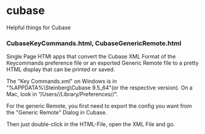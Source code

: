 # cubase
Helpful things for Cubase

### CubaseKeyCommands.html, CubaseGenericRemote.html

Single Page HTMl apps that convert the Cubase XML Format of the Keycommands preference file or an exported Generic Remote file to a pretty HTML display that can be printed or saved.

The "Key Commands.xml" on Windows is in "%APPDATA%\Steinberg\Cubase 9.5_64"(or the respective version).
On a Mac, look in “/Users/<user name>/Library/Preferences/<program name>/”.

For the generic Remote, you first need to export the config you want from the "Generic Remote" Dialog in Cubase.

Then just double-click in the HTML-File, open the XML File and go.
  
